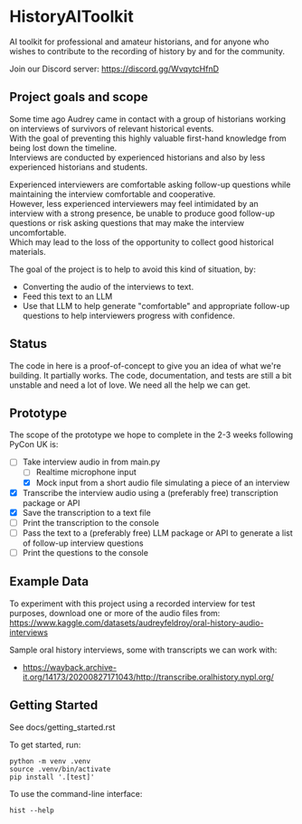 # HistoryAIToolkit

AI toolkit for professional and amateur historians, and for anyone who wishes to contribute to the recording of history by and for the community.

Join our Discord server: https://discord.gg/WvqytcHfnD

## Project goals and scope
Some time ago Audrey came in contact with a group of historians working on interviews of survivors of relevant historical events.   
With the goal of preventing this highly valuable first-hand knowledge from being lost down the timeline.  
Interviews are conducted by experienced historians and also by less experienced historians and students.

Experienced interviewers are comfortable asking follow-up questions while maintaining the interview comfortable and cooperative.  
However, less experienced interviewers may feel intimidated by an interview with a strong presence, be unable to produce good follow-up questions or risk asking questions that may make the interview uncomfortable.   
Which may lead to the loss of the opportunity to collect good historical materials.

The goal of the project is to help to avoid this kind of situation, by:
- Converting the audio of the interviews to text.
- Feed this text to an LLM
- Use that LLM to help generate "comfortable" and appropriate follow-up questions to help interviewers progress with confidence.

## Status

The code in here is a proof-of-concept to give you an idea of what we're building. It partially works. The code, documentation, and tests are still a bit unstable and need a lot of love. We need all the help we can get.

## Prototype

The scope of the prototype we hope to complete in the 2-3 weeks following PyCon UK is:

* [ ] Take interview audio in from main.py
  * [ ] Realtime microphone input
  * [x] Mock input from a short audio file simulating a piece of an interview
* [x] Transcribe the interview audio using a (preferably free) transcription package or API
* [x] Save the transcription to a text file
* [ ] Print the transcription to the console
* [ ] Pass the text to a (preferably free) LLM package or API to generate a list of follow-up interview questions
* [ ] Print the questions to the console

## Example Data

To experiment with this project using a recorded interview for test purposes, download one or more of the audio files from:
https://www.kaggle.com/datasets/audreyfeldroy/oral-history-audio-interviews

Sample oral history interviews, some with transcripts we can work with:
* https://wayback.archive-it.org/14173/20200827171043/http://transcribe.oralhistory.nypl.org/

## Getting Started

See docs/getting_started.rst

To get started, run:

```
python -m venv .venv
source .venv/bin/activate
pip install '.[test]'
```

To use the command-line interface:

```
hist --help
```
